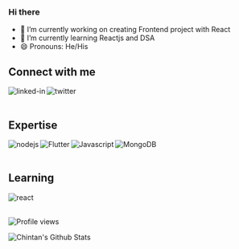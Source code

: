 ### Hi there 

- 🔭 I’m currently working on creating Frontend project with React
- 🌱 I’m currently learning Reactjs and DSA
- 😄 Pronouns: He/His

<!--
**chihempat/chihempat** is a ✨ _special_ ✨ repository because its `README.md` (this file) appears on your GitHub profile.

Here are some ideas to get you started:

- 🔭 I’m currently working on ...
- 🌱 I’m currently learning ...
- 👯 I’m looking to collaborate on ...
- 🤔 I’m looking for help with ...
- 💬 Ask me about ...
- 📫 How to reach me: ...
- 😄 Pronouns: ...
- ⚡ Fun fact: ...
-->
## Connect with me
[<img align="left" alt="linked-in" src="https://img.shields.io/badge/linkedin-%230077B5.svg?&style=for-the-badge&logo=linkedin&logoColor=white" />](https://linkedin.com/in/chihempat)
[<img align="left" alt="twitter" src="https://img.shields.io/badge/twitter-%231DA1F2.svg?&style=for-the-badge&logo=twitter&logoColor=white" />](https://twitter.com/chihempat)
<br>
<br>
## Expertise
<img align="left" alt="nodejs" src="https://img.shields.io/badge/node.js%20-%2343853D.svg?&style=for-the-badge&logo=node.js&logoColor=white" />
<img align="left" alt="Flutter" src="https://img.shields.io/badge/Flutter-white?logo=flutter&logoColor=blue&style=for-the-badge" />
<img align="left" alt="Javascript" src="https://img.shields.io/badge/Javascript-blue?&style=for-the-badge&logo=javascript&logoColor=yellow" />
<img align="left" alt="MongoDB" src="https://img.shields.io/badge/MongoDB-11924F?&style=for-the-badge&logo=mongodb&logoColor=white" />
<br>
<br>

## Learning
<img align="left" alt="react" src="https://img.shields.io/badge/react%20-%2320232a.svg?&style=for-the-badge&logo=react&logoColor=%2361DAFB" />
<br>
<br>

![Profile views](https://gpvc.arturio.dev/chihempat)

![Chintan's Github Stats](https://github-readme-stats.vercel.app/api?username=chihempat&show_icons=true&theme=radical)
